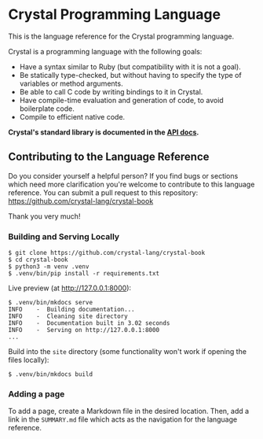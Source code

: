 # Crystal Programming Language

This is the language reference for the Crystal programming language.

Crystal is a programming language with the following goals:

* Have a syntax similar to Ruby (but compatibility with it is not a goal).
* Be statically type-checked, but without having to specify the type of variables or method arguments.
* Be able to call C code by writing bindings to it in Crystal.
* Have compile-time evaluation and generation of code, to avoid boilerplate code.
* Compile to efficient native code.

**Crystal's standard library is documented in the [API docs](https://crystal-lang.org/api).**

## Contributing to the Language Reference

Do you consider yourself a helpful person? If you find bugs or sections
which need more clarification you're welcome to contribute to this
language reference. You can submit a pull request to this repository:
https://github.com/crystal-lang/crystal-book

Thank you very much!

### Building and Serving Locally

```console
$ git clone https://github.com/crystal-lang/crystal-book
$ cd crystal-book
$ python3 -m venv .venv
$ .venv/bin/pip install -r requirements.txt
```

Live preview (at http://127.0.0.1:8000):

```console
$ .venv/bin/mkdocs serve
INFO    -  Building documentation...
INFO    -  Cleaning site directory
INFO    -  Documentation built in 3.02 seconds
INFO    -  Serving on http://127.0.0.1:8000
...
```

Build into the `site` directory (some functionality won't work if opening the files locally):

```console
$ .venv/bin/mkdocs build
```

### Adding a page

To add a page, create a Markdown file in the desired location. Then, add a link in the `SUMMARY.md` file which acts as the navigation for the language reference.
